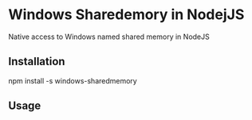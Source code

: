 # Windows Sharedemory in NodejJS
Native access to Windows named shared memory in NodeJS

## Installation
npm install -s windows-sharedmemory

## Usage



